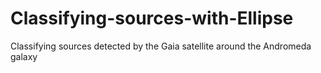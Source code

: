 # Classifying-sources-with-Ellipse
Classifying sources detected by the Gaia satellite around the Andromeda galaxy
